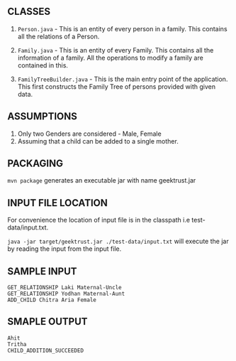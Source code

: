 ## CLASSES

1) ```Person.java``` - This is an entity of every person in a family. This contains all the relations of a Person.

2) ```Family.java``` - This is an entity of every Family. This contains all the information of a family. All the operations to modify a family are contained in this.

3) ```FamilyTreeBuilder.java``` - This  is the main entry point of the application. This first constructs the Family Tree of persons provided with given data.

## ASSUMPTIONS

1) Only two Genders are considered - Male, Female
2) Assuming that a child can be added to a single mother.

## PACKAGING

```mvn package``` generates an executable jar with name geektrust.jar

## INPUT FILE LOCATION

For convenience the location of input file is in the classpath i.e test-data/input.txt.

```java -jar target/geektrust.jar ./test-data/input.txt``` will execute the jar by reading the input from the input file.

## SAMPLE INPUT

```
GET_RELATIONSHIP Laki Maternal-Uncle
GET_RELATIONSHIP Yodhan Maternal-Aunt
ADD_CHILD Chitra Aria Female
```

## SMAPLE OUTPUT

```
Ahit 
Tritha 
CHILD_ADDITION_SUCCEEDED
```
